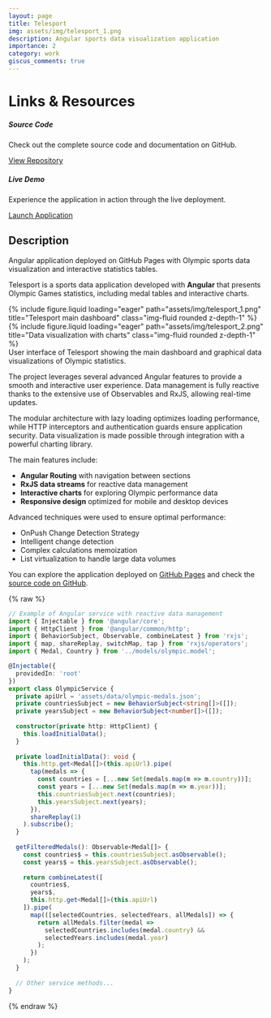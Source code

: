 ```yaml
---
layout: page
title: Telesport
img: assets/img/telesport_1.png
description: Angular sports data visualization application
importance: 2
category: work
giscus_comments: true
---
```


# Links & Resources

<div class="row">
  <div class="col-sm-6">
    <div class="card">
      <div class="card-body">
        <h5 class="card-title">Source Code</h5>
        <p class="card-text">Check out the complete source code and documentation on GitHub.</p>
        <a href="https://github.com/Escanor1986/Telesport" target="_blank" class="btn btn-primary">
          <i class="fab fa-github"></i> View Repository
        </a>
      </div>
    </div>
  </div>
  <div class="col-sm-6">
    <div class="card">
      <div class="card-body">
        <h5 class="card-title">Live Demo</h5>
        <p class="card-text">Experience the application in action through the live deployment.</p>
        <a href="https://escanor1986.github.io/Telesport" target="_blank" class="btn btn-success">
          <i class="fas fa-external-link-alt"></i> Launch Application
        </a>
      </div>
    </div>
  </div>
</div>

## Description

Angular application deployed on GitHub Pages with Olympic sports data visualization and interactive statistics tables.

Telesport is a sports data application developed with **Angular** that presents Olympic Games statistics, including medal tables and interactive charts.

<div class="row">
    <div class="col-sm mt-3 mt-md-0">
        {% include figure.liquid loading="eager" path="assets/img/telesport_1.png" title="Telesport main dashboard" class="img-fluid rounded z-depth-1" %}
    </div>
    <div class="col-sm mt-3 mt-md-0">
        {% include figure.liquid loading="eager" path="assets/img/telesport_2.png" title="Data visualization with charts" class="img-fluid rounded z-depth-1" %}
    </div>
</div>
<div class="caption">
    User interface of Telesport showing the main dashboard and graphical data visualizations of Olympic statistics.
</div>

The project leverages several advanced Angular features to provide a smooth and interactive user experience. Data management is fully reactive thanks to the extensive use of Observables and RxJS, allowing real-time updates.

The modular architecture with lazy loading optimizes loading performance, while HTTP interceptors and authentication guards ensure application security. Data visualization is made possible through integration with a powerful charting library.

The main features include:

- **Angular Routing** with navigation between sections
- **RxJS data streams** for reactive data management
- **Interactive charts** for exploring Olympic performance data
- **Responsive design** optimized for mobile and desktop devices

Advanced techniques were used to ensure optimal performance:

- OnPush Change Detection Strategy
- Intelligent change detection
- Complex calculations memoization
- List virtualization to handle large data volumes

You can explore the application deployed on [GitHub Pages](https://escanor1986.github.io/Telesport) and check the [source code on GitHub](https://github.com/Escanor1986/Telesport).

{% raw %}

```typescript
// Example of Angular service with reactive data management
import { Injectable } from '@angular/core';
import { HttpClient } from '@angular/common/http';
import { BehaviorSubject, Observable, combineLatest } from 'rxjs';
import { map, shareReplay, switchMap, tap } from 'rxjs/operators';
import { Medal, Country } from '../models/olympic.model';

@Injectable({
  providedIn: 'root'
})
export class OlympicService {
  private apiUrl = 'assets/data/olympic-medals.json';
  private countriesSubject = new BehaviorSubject<string[]>([]);
  private yearsSubject = new BehaviorSubject<number[]>([]);
  
  constructor(private http: HttpClient) {
    this.loadInitialData();
  }
  
  private loadInitialData(): void {
    this.http.get<Medal[]>(this.apiUrl).pipe(
      tap(medals => {
        const countries = [...new Set(medals.map(m => m.country))];
        const years = [...new Set(medals.map(m => m.year))];
        this.countriesSubject.next(countries);
        this.yearsSubject.next(years);
      }),
      shareReplay(1)
    ).subscribe();
  }
  
  getFilteredMedals(): Observable<Medal[]> {
    const countries$ = this.countriesSubject.asObservable();
    const years$ = this.yearsSubject.asObservable();
    
    return combineLatest([
      countries$, 
      years$, 
      this.http.get<Medal[]>(this.apiUrl)
    ]).pipe(
      map(([selectedCountries, selectedYears, allMedals]) => {
        return allMedals.filter(medal => 
          selectedCountries.includes(medal.country) && 
          selectedYears.includes(medal.year)
        );
      })
    );
  }
  
  // Other service methods...
}
```

{% endraw %}
